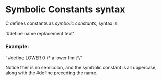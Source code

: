 # Symbolic Constants syntax

C defines constants as *symbolic constants*, syntax is:

'#define name replacement text'

### Example:

' #define LOWER 0 /* a lower limit*/'

Notice ther is no semicolon, and the symbolic constant is all uppercase, along with the #define preceding the name.
